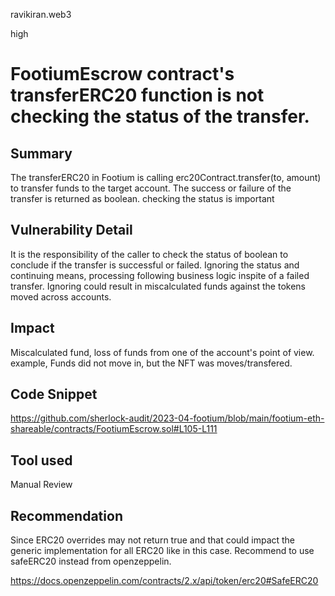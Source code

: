 ravikiran.web3

high

# FootiumEscrow contract's transferERC20 function is not checking the status of the transfer.

## Summary
The transferERC20 in Footium is calling erc20Contract.transfer(to, amount) to transfer funds to the target account. The success or failure of the transfer is returned as boolean. checking the status is important

## Vulnerability Detail
It is the responsibility of the caller to check the status of boolean to conclude if the transfer is successful or failed. Ignoring the status and continuing means, processing following business logic inspite of a failed transfer. Ignoring could result in miscalculated funds against the tokens moved across accounts.

## Impact
Miscalculated fund, loss of funds from one of the account's point of view. example, Funds did not move in, but the NFT was moves/transfered.

## Code Snippet
https://github.com/sherlock-audit/2023-04-footium/blob/main/footium-eth-shareable/contracts/FootiumEscrow.sol#L105-L111

## Tool used

Manual Review

## Recommendation
Since ERC20 overrides may not return true and that could impact the generic implementation for all ERC20 like in this case.
Recommend to use safeERC20 instead from openzeppelin.

https://docs.openzeppelin.com/contracts/2.x/api/token/erc20#SafeERC20

